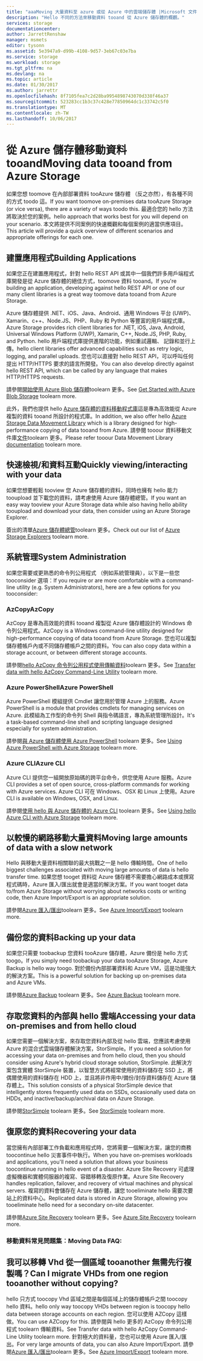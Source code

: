 ```yaml
---
title: "aaaMoving 大量資料至 azure 或從 Azure 中的雲端儲存體 |Microsoft 文件"
description: "Hello 不同的方法來移動資料 tooand 從 Azure 儲存體的概觀。"
services: storage
documentationcenter: 
author: JarrettRenshaw
manager: msmets
editor: tysonn
ms.assetid: 5e3947a9-d99b-4108-9d57-3eb67c03e7ba
ms.service: storage
ms.workload: storage
ms.tgt_pltfrm: na
ms.devlang: na
ms.topic: article
ms.date: 01/30/2017
ms.author: jarrettr
ms.openlocfilehash: 8f7105fea7c2d28ba9954898743070d338f46a37
ms.sourcegitcommit: 523283cc1b3c37c428e77850964dc1c33742c5f0
ms.translationtype: MT
ms.contentlocale: zh-TW
ms.lasthandoff: 10/06/2017
---
```

# <a name="moving-data-tooand-from-azure-storage"></a><span data-ttu-id="1d6ca-103">從 Azure 儲存體移動資料 tooand</span><span class="sxs-lookup"><span data-stu-id="1d6ca-103">Moving data tooand from Azure Storage</span></span>
<span data-ttu-id="1d6ca-104">如果您想 toomove 在內部部署資料 tooAzure 儲存體 （反之亦然），有各種不同的方式 toodo 這。</span><span class="sxs-lookup"><span data-stu-id="1d6ca-104">If you want toomove on-premises data tooAzure Storage (or vice versa), there are a variety of ways toodo this.</span></span> <span data-ttu-id="1d6ca-105">最適合您的 hello 方法將取決於您的案例。</span><span class="sxs-lookup"><span data-stu-id="1d6ca-105">hello approach that works best for you will depend on your scenario.</span></span> <span data-ttu-id="1d6ca-106">本文將提供不同案例的快速概觀和每個案例的適當供應項目。</span><span class="sxs-lookup"><span data-stu-id="1d6ca-106">This article will provide a quick overview of different scenarios and appropriate offerings for each one.</span></span>

## <a name="building-applications"></a><span data-ttu-id="1d6ca-107">建置應用程式</span><span class="sxs-lookup"><span data-stu-id="1d6ca-107">Building Applications</span></span>
<span data-ttu-id="1d6ca-108">如果您正在建置應用程式，針對 hello REST API 或其中一個我們許多用戶端程式庫開發是從 Azure 儲存體的絕佳方式，toomove 資料 tooand。</span><span class="sxs-lookup"><span data-stu-id="1d6ca-108">If you're building an application, developing against hello REST API or one of our many client libraries is a great way toomove data tooand from Azure Storage.</span></span>

<span data-ttu-id="1d6ca-109">Azure 儲存體提供 .NET、iOS、Java、Android、通用 Windows 平台 (UWP)、Xamarin、c++、Node.JS、PHP、Ruby 和 Python 等豐富的用戶端程式庫。</span><span class="sxs-lookup"><span data-stu-id="1d6ca-109">Azure Storage provides rich client libraries for .NET, iOS, Java, Android, Universal Windows Platform (UWP), Xamarin, C++, Node.JS, PHP, Ruby, and Python.</span></span> <span data-ttu-id="1d6ca-110">hello 用戶端程式庫提供進階的功能，例如重試邏輯、 記錄和並行上傳。</span><span class="sxs-lookup"><span data-stu-id="1d6ca-110">hello client libraries offer advanced capabilities such as retry logic, logging, and parallel uploads.</span></span> <span data-ttu-id="1d6ca-111">您也可以直接對 hello REST API，可以呼叫任何提出 HTTP/HTTPS 要求的語言所開發。</span><span class="sxs-lookup"><span data-stu-id="1d6ca-111">You can also develop directly against hello REST API, which can be called by any language that makes HTTP/HTTPS requests.</span></span>

<span data-ttu-id="1d6ca-112">請參閱[開始使用 Azure Blob 儲存體](storage-dotnet-how-to-use-blobs.md)toolearn 更多。</span><span class="sxs-lookup"><span data-stu-id="1d6ca-112">See [Get Started with Azure Blob Storage](storage-dotnet-how-to-use-blobs.md) toolearn more.</span></span>

<span data-ttu-id="1d6ca-113">此外，我們也提供 hello [Azure 儲存體的資料移動程式庫](https://www.nuget.org/packages/Microsoft.Azure.Storage.DataMovement)這是專為高效能從 Azure 複製的資料 tooand 所設計的程式庫。</span><span class="sxs-lookup"><span data-stu-id="1d6ca-113">In addition, we also offer hello [Azure Storage Data Movement Library](https://www.nuget.org/packages/Microsoft.Azure.Storage.DataMovement) which is a library designed for high-performance copying of data tooand from Azure.</span></span> <span data-ttu-id="1d6ca-114">請參閱 tooour 資料移動文件庫[文件](https://github.com/Azure/azure-storage-net-data-movement)toolearn 更多。</span><span class="sxs-lookup"><span data-stu-id="1d6ca-114">Please refer tooour Data Movement Library [documentation](https://github.com/Azure/azure-storage-net-data-movement) toolearn more.</span></span> 

## <a name="quickly-viewinginteracting-with-your-data"></a><span data-ttu-id="1d6ca-115">快速檢視/和資料互動</span><span class="sxs-lookup"><span data-stu-id="1d6ca-115">Quickly viewing/interacting with your data</span></span>
<span data-ttu-id="1d6ca-116">如果您想要輕鬆 tooview 您 Azure 儲存體的資料，同時也擁有 hello 能力 tooupload 並下載您的資料，請考慮使用 Azure 儲存體總管。</span><span class="sxs-lookup"><span data-stu-id="1d6ca-116">If you want an easy way tooview your Azure Storage data while also having hello ability tooupload and download your data, then consider using an Azure Storage Explorer.</span></span>

<span data-ttu-id="1d6ca-117">簽出的清單[Azure 儲存體總管](storage-explorers.md)toolearn 更多。</span><span class="sxs-lookup"><span data-stu-id="1d6ca-117">Check out our list of [Azure Storage Explorers](storage-explorers.md) toolearn more.</span></span>

## <a name="system-administration"></a><span data-ttu-id="1d6ca-118">系統管理</span><span class="sxs-lookup"><span data-stu-id="1d6ca-118">System Administration</span></span>
<span data-ttu-id="1d6ca-119">如果您需要或更熟悉的命令列公用程式 （例如系統管理員），以下是一些您 tooconsider 選項：</span><span class="sxs-lookup"><span data-stu-id="1d6ca-119">If you require or are more comfortable with a command-line utility (e.g. System Administrators), here are a few options for you tooconsider:</span></span>

### <a name="azcopy"></a><span data-ttu-id="1d6ca-120">AzCopy</span><span class="sxs-lookup"><span data-stu-id="1d6ca-120">AzCopy</span></span>
<span data-ttu-id="1d6ca-121">AzCopy 是專為高效能的資料 tooand 複製從 Azure 儲存體設計的 Windows 命令列公用程式。</span><span class="sxs-lookup"><span data-stu-id="1d6ca-121">AzCopy is a Windows command-line utility designed for high-performance copying of data tooand from Azure Storage.</span></span> <span data-ttu-id="1d6ca-122">您也可以複製儲存體帳戶內或不同儲存體帳戶之間的資料。</span><span class="sxs-lookup"><span data-stu-id="1d6ca-122">You can also copy data within a storage account, or between different storage accounts.</span></span>

<span data-ttu-id="1d6ca-123">請參閱[hello AzCopy 命令列公用程式使用傳輸資料](storage-use-azcopy.md)toolearn 更多。</span><span class="sxs-lookup"><span data-stu-id="1d6ca-123">See [Transfer data with hello AzCopy Command-Line Utility](storage-use-azcopy.md) toolearn more.</span></span>

### <a name="azure-powershell"></a><span data-ttu-id="1d6ca-124">Azure PowerShell</span><span class="sxs-lookup"><span data-stu-id="1d6ca-124">Azure PowerShell</span></span>
<span data-ttu-id="1d6ca-125">Azure PowerShell 模組提供 Cmdlet 讓您用於管理 Azure 上的服務。</span><span class="sxs-lookup"><span data-stu-id="1d6ca-125">Azure PowerShell is a module that provides cmdlets for managing services on Azure.</span></span> <span data-ttu-id="1d6ca-126">此模組為工作型的命令列 Shell 與指令碼語言，專為系統管理所設計。</span><span class="sxs-lookup"><span data-stu-id="1d6ca-126">It's a task-based command-line shell and scripting language designed especially for system administration.</span></span>

<span data-ttu-id="1d6ca-127">請參閱[與 Azure 儲存體使用 Azure PowerShell](storage-powershell-guide-full.md) toolearn 更多。</span><span class="sxs-lookup"><span data-stu-id="1d6ca-127">See [Using Azure PowerShell with Azure Storage](storage-powershell-guide-full.md) toolearn more.</span></span>

### <a name="azure-cli"></a><span data-ttu-id="1d6ca-128">Azure CLI</span><span class="sxs-lookup"><span data-stu-id="1d6ca-128">Azure CLI</span></span>
<span data-ttu-id="1d6ca-129">Azure CLI 提供您一組開放原始碼的跨平台命令，供您使用 Azure 服務。</span><span class="sxs-lookup"><span data-stu-id="1d6ca-129">Azure CLI provides a set of open source, cross-platform commands for working with Azure services.</span></span> <span data-ttu-id="1d6ca-130">Azure CLI 可在 Windows、OSX 和 Linux 上使用。</span><span class="sxs-lookup"><span data-stu-id="1d6ca-130">Azure CLI is available on Windows, OSX, and Linux.</span></span>

<span data-ttu-id="1d6ca-131">請參閱[使用 hello 與 Azure 儲存體的 Azure CLI](storage-azure-cli.md) toolearn 更多。</span><span class="sxs-lookup"><span data-stu-id="1d6ca-131">See [Using hello Azure CLI with Azure Storage](storage-azure-cli.md) toolearn more.</span></span>

## <a name="moving-large-amounts-of-data-with-a-slow-network"></a><span data-ttu-id="1d6ca-132">以較慢的網路移動大量資料</span><span class="sxs-lookup"><span data-stu-id="1d6ca-132">Moving large amounts of data with a slow network</span></span>
<span data-ttu-id="1d6ca-133">Hello 與移動大量資料相關聯的最大挑戰之一是 hello 傳輸時間。</span><span class="sxs-lookup"><span data-stu-id="1d6ca-133">One of hello biggest challenges associated with moving large amounts of data is hello transfer time.</span></span> <span data-ttu-id="1d6ca-134">如果您想 tooget 資料從 Azure 儲存體不需要擔心網路成本或撰寫程式碼時，Azure 匯入/匯出就會是適當的解決方案。</span><span class="sxs-lookup"><span data-stu-id="1d6ca-134">If you want tooget data to/from Azure Storage without worrying about networks costs or writing code, then Azure Import/Export is an appropriate solution.</span></span>

<span data-ttu-id="1d6ca-135">請參閱[Azure 匯入/匯出](storage-import-export-service.md)toolearn 更多。</span><span class="sxs-lookup"><span data-stu-id="1d6ca-135">See [Azure Import/Export](storage-import-export-service.md) toolearn more.</span></span>

## <a name="backing-up-your-data"></a><span data-ttu-id="1d6ca-136">備份您的資料</span><span class="sxs-lookup"><span data-stu-id="1d6ca-136">Backing up your data</span></span>
<span data-ttu-id="1d6ca-137">如果您只需要 toobackup 您資料 tooAzure 儲存體，Azure 備份是 hello 方式 toogo。</span><span class="sxs-lookup"><span data-stu-id="1d6ca-137">If you simply need toobackup your data tooAzure Storage, Azure Backup is hello way toogo.</span></span> <span data-ttu-id="1d6ca-138">對於備份內部部署資料和 Azure VM，這是功能強大的解決方案。</span><span class="sxs-lookup"><span data-stu-id="1d6ca-138">This is a powerful solution for backing up on-premises data and Azure VMs.</span></span>

<span data-ttu-id="1d6ca-139">請參閱[Azure Backup](../backup/backup-introduction-to-azure-backup.md) toolearn 更多。</span><span class="sxs-lookup"><span data-stu-id="1d6ca-139">See [Azure Backup](../backup/backup-introduction-to-azure-backup.md) toolearn more.</span></span>

## <a name="accessing-your-data-on-premises-and-from-hello-cloud"></a><span data-ttu-id="1d6ca-140">存取您資料的內部與 hello 雲端</span><span class="sxs-lookup"><span data-stu-id="1d6ca-140">Accessing your data on-premises and from hello cloud</span></span>
<span data-ttu-id="1d6ca-141">如果您需要一個解決方案，來存取您資料內部及從 hello 雲端，您應該考慮使用 Azure 的混合式雲端儲存體解決方案，StorSimple。</span><span class="sxs-lookup"><span data-stu-id="1d6ca-141">If you need a solution for accessing your data on-premises and from hello cloud, then you should consider using Azure's hybrid cloud storage solution, StorSimple.</span></span> <span data-ttu-id="1d6ca-142">此解決方案包含實體 StorSimple 裝置，以智慧方式將經常使用的資料儲存在 SSD 上，將偶爾使用的資料儲存在 HDD 上，並且將非作用中/備份/封存資料儲存在 Azure 儲存體上。</span><span class="sxs-lookup"><span data-stu-id="1d6ca-142">This solution consists of a physical StorSimple device that intelligently stores frequently used data on SSDs, occasionally used data on HDDs, and inactive/backup/archival data on Azure Storage.</span></span>

<span data-ttu-id="1d6ca-143">請參閱[StorSimple](../storsimple/storsimple-overview.md) toolearn 更多。</span><span class="sxs-lookup"><span data-stu-id="1d6ca-143">See [StorSimple](../storsimple/storsimple-overview.md) toolearn more.</span></span>

## <a name="recovering-your-data"></a><span data-ttu-id="1d6ca-144">復原您的資料</span><span class="sxs-lookup"><span data-stu-id="1d6ca-144">Recovering your data</span></span>
<span data-ttu-id="1d6ca-145">當您擁有內部部署工作負載和應用程式時，您將需要一個解決方案，讓您的商務 toocontinue hello 災害事件中執行。</span><span class="sxs-lookup"><span data-stu-id="1d6ca-145">When you have on-premises workloads and applications, you'll need a solution that allows your business toocontinue running in hello event of a disaster.</span></span> <span data-ttu-id="1d6ca-146">Azure Site Recovery 可處理虛擬機器和實體伺服器的複寫、容錯移轉及復原作業。</span><span class="sxs-lookup"><span data-stu-id="1d6ca-146">Azure Site Recovery handles replication, failover, and recovery of virtual machines and physical servers.</span></span> <span data-ttu-id="1d6ca-147">複寫的資料會儲存在 Azure 儲存體，讓您 tooeliminate hello 需要次要站上的資料中心。</span><span class="sxs-lookup"><span data-stu-id="1d6ca-147">Replicated data is stored in Azure Storage, allowing you tooeliminate hello need for a secondary on-site datacenter.</span></span>

<span data-ttu-id="1d6ca-148">請參閱[Azure Site Recovery](../site-recovery/site-recovery-overview.md) toolearn 更多。</span><span class="sxs-lookup"><span data-stu-id="1d6ca-148">See [Azure Site Recovery](../site-recovery/site-recovery-overview.md) toolearn more.</span></span>
### <a name="moving-data-faq"></a><span data-ttu-id="1d6ca-149">移動資料常見問題集︰</span><span class="sxs-lookup"><span data-stu-id="1d6ca-149">Moving Data FAQ:</span></span>
## <a name="can-i-migrate-vhds-from-one-region-tooanother-without-copying"></a><span data-ttu-id="1d6ca-150">我可以移轉 Vhd 從一個區域 tooanother 無需先行複製嗎？</span><span class="sxs-lookup"><span data-stu-id="1d6ca-150">Can I migrate VHDs from one region tooanother without copying?</span></span>
<span data-ttu-id="1d6ca-151">hello 只方式 toocopy Vhd 區域之間是每個區域上的儲存體帳戶之間 toocopy hello 資料。</span><span class="sxs-lookup"><span data-stu-id="1d6ca-151">hello only way toocopy VHDs between region is toocopy hello data between storage accounts on each region.</span></span> <span data-ttu-id="1d6ca-152">您可以使用 AZCopy 這樣做。</span><span class="sxs-lookup"><span data-stu-id="1d6ca-152">You can use AZCopy for this.</span></span> <span data-ttu-id="1d6ca-153">請參閱與 hello 更多的 AzCopy 命令列公用程式 toolearn 傳輸資料。</span><span class="sxs-lookup"><span data-stu-id="1d6ca-153">See Transfer data with hello AzCopy Command-Line Utility toolearn more.</span></span> <span data-ttu-id="1d6ca-154">針對極大的資料量，您也可以使用 Azure 匯入/匯出。</span><span class="sxs-lookup"><span data-stu-id="1d6ca-154">For very large amounts of data, you can also Azure Import/Export.</span></span> <span data-ttu-id="1d6ca-155">請參閱[Azure 匯入/匯出](https://docs.microsoft.com/en-us/azure/storage/storage-import-export-service)toolearn 更多。</span><span class="sxs-lookup"><span data-stu-id="1d6ca-155">See [Azure Import/Export](https://docs.microsoft.com/en-us/azure/storage/storage-import-export-service) toolearn more.</span></span>
